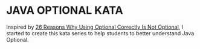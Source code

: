 # JAVA OPTIONAL KATA

Inspired by [26 Reasons Why Using Optional Correctly Is Not Optional](https://dzone.com/articles/using-optional-correctly-is-not-optional), I started to create this kata series to help students to better understand Java Optional.
